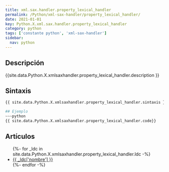 ```yaml
---
title: xml.sax.handler.property_lexical_handler
permalink: /Python/xml-sax-handler/property_lexical_handler/
date: 2021-01-01
key: Python.X.xml.sax.handler.property_lexical_handler
category: python
tags: ['constante python', 'xml-sax-handler']
sidebar: 
  nav: python
---
```


## Descripción
{{site.data.Python.X.xmlsaxhandler.property_lexical_handler.description }}

## Sintaxis
~~~python
{{ site.data.Python.X.xmlsaxhandler.property_lexical_handler.sintaxis }}~~~

## Ejemplo
~~~python
{{ site.data.Python.X.xmlsaxhandler.property_lexical_handler.code}}
~~~

## Artículos
<ul>
{%- for _ldc in site.data.Python.X.xmlsaxhandler.property_lexical_handler.ldc -%}
   <li>
       <a href="{{_ldc['url'] }}">{{ _ldc['nombre'] }}</a>
   </li>
{%- endfor -%}
</ul>
